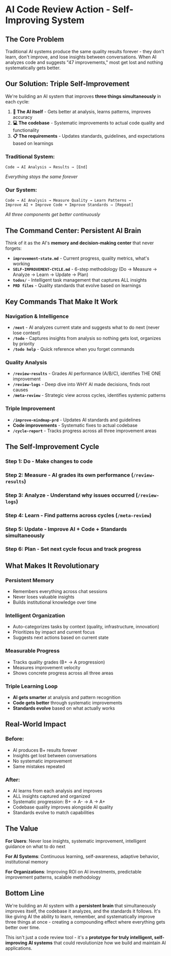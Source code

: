 # AI Code Review Action - Self-Improving System

## **The Core Problem**

Traditional AI systems produce the same quality results forever - they don't learn, don't improve, and lose insights between conversations. When AI analyzes code and suggests "47 improvements," most get lost and nothing systematically gets better.

## **Our Solution: Triple Self-Improvement**

We're building an AI system that improves **three things simultaneously** in each cycle:

1. **🤖 The AI itself** - Gets better at analysis, learns patterns, improves accuracy
2. **💻 The codebase** - Systematic improvements to actual code quality and functionality  
3. **📋 The requirements** - Updates standards, guidelines, and expectations based on learnings

### **Traditional System:**
```
Code → AI Analysis → Results → [End] 
```
*Everything stays the same forever*

### **Our System:**
```
Code → AI Analysis → Measure Quality → Learn Patterns → 
Improve AI + Improve Code + Improve Standards → [Repeat]
```
*All three components get better continuously*

## **The Command Center: Persistent AI Brain**

Think of it as the AI's **memory and decision-making center** that never forgets:

- **`improvement-state.md`** - Current progress, quality metrics, what's working
- **`SELF-IMPROVEMENT-CYCLE.md`** - 6-step methodology (Do → Measure → Analyze → Learn → Update → Plan)
- **`todos/`** - Intelligent task management that captures ALL insights
- **`PRD files`** - Quality standards that evolve based on learnings

## **Key Commands That Make It Work**

### **Navigation & Intelligence**
- **`/next`** - AI analyzes current state and suggests what to do next (never lose context)
- **`/todo`** - Captures insights from analysis so nothing gets lost, organizes by priority
- **`/todo help`** - Quick reference when you forget commands

### **Quality Analysis**  
- **`/review-results`** - Grades AI performance (A/B/C), identifies THE ONE improvement
- **`/review-logs`** - Deep dive into WHY AI made decisions, finds root causes
- **`/meta-review`** - Strategic view across cycles, identifies systemic patterns

### **Triple Improvement**
- **`/improve-mindmap-prd`** - Updates AI standards and guidelines
- **Code improvements** - Systematic fixes to actual codebase
- **`/cycle-report`** - Tracks progress across all three improvement areas

## **The Self-Improvement Cycle**

### **Step 1: Do** - Make changes to code
### **Step 2: Measure** - AI grades its own performance (`/review-results`)
### **Step 3: Analyze** - Understand why issues occurred (`/review-logs`)  
### **Step 4: Learn** - Find patterns across cycles (`/meta-review`)
### **Step 5: Update** - Improve AI + Code + Standards simultaneously
### **Step 6: Plan** - Set next cycle focus and track progress

## **What Makes It Revolutionary**

### **Persistent Memory**
- Remembers everything across chat sessions
- Never loses valuable insights
- Builds institutional knowledge over time

### **Intelligent Organization**
- Auto-categorizes tasks by context (quality, infrastructure, innovation)
- Prioritizes by impact and current focus
- Suggests next actions based on current state

### **Measurable Progress**
- Tracks quality grades (B+ → A progression)
- Measures improvement velocity
- Shows concrete progress across all three areas

### **Triple Learning Loop**
- **AI gets smarter** at analysis and pattern recognition
- **Code gets better** through systematic improvements
- **Standards evolve** based on what actually works

## **Real-World Impact**

### **Before:**
- AI produces B+ results forever
- Insights get lost between conversations  
- No systematic improvement
- Same mistakes repeated

### **After:**
- AI learns from each analysis and improves
- ALL insights captured and organized
- Systematic progression: B+ → A- → A → A+
- Codebase quality improves alongside AI quality
- Standards evolve to match capabilities

## **The Value**

**For Users**: Never lose insights, systematic improvement, intelligent guidance on what to do next

**For AI Systems**: Continuous learning, self-awareness, adaptive behavior, institutional memory

**For Organizations**: Improving ROI on AI investments, predictable improvement patterns, scalable methodology

## **Bottom Line**

We're building an AI system with a **persistent brain** that simultaneously improves itself, the codebase it analyzes, and the standards it follows. It's like giving AI the ability to learn, remember, and systematically improve three things at once - creating a compounding effect where everything gets better over time.

This isn't just a code review tool - it's a **prototype for truly intelligent, self-improving AI systems** that could revolutionize how we build and maintain AI applications.
